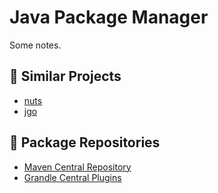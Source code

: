 # Java Package Manager

Some notes.

## 📁 Similar Projects

- [nuts](https://github.com/thevpc/nuts)
- [jgo](https://github.com/scijava/jgo)

## 🔗 Package Repositories

- [Maven Central Repository](https://www.sonatype.com/)
- [Grandle Central Plugins](https://plugins.gradle.org/)
